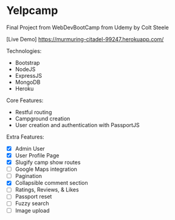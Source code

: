 # Yelpcamp

Final Project from WebDevBootCamp from Udemy by Colt Steele

[Live Demo] https://murmuring-citadel-99247.herokuapp.com/

Technologies:
- Bootstrap
- NodeJS
- ExpressJS
- MongoDB
- Heroku


Core Features:
- Restful routing
- Campground creation 
- User creation and authentication with PassportJS

Extra Features: 
- [x] Admin User
- [x] User Profile Page
- [x] Slugify camp show routes
- [ ] Google Maps integration
- [ ] Pagination
- [x] Collapsible comment section
- [ ] Ratings, Reviews, & Likes
- [ ] Passport reset
- [ ] Fuzzy search
- [ ] Image upload
